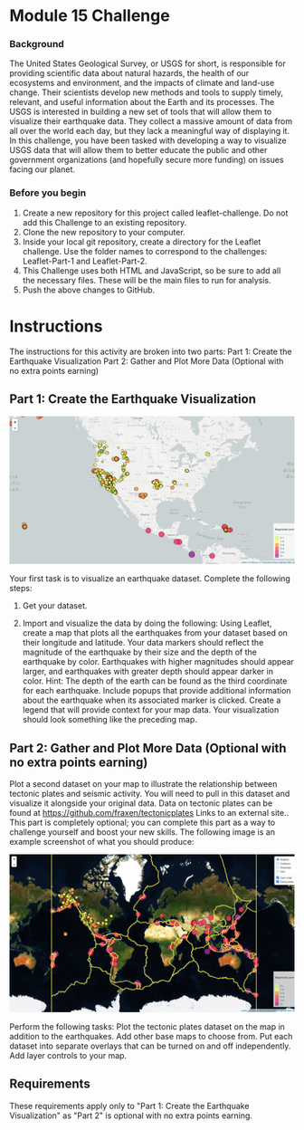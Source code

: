# Module 15 Challenge

### Background
The United States Geological Survey, or USGS for short, is responsible for providing scientific data about natural hazards, the health of our ecosystems and environment, and the impacts of climate and land-use change. Their scientists develop new methods and tools to supply timely, relevant, and useful information about the Earth and its processes.
The USGS is interested in building a new set of tools that will allow them to visualize their earthquake data. They collect a massive amount of data from all over the world each day, but they lack a meaningful way of displaying it. In this challenge, you have been tasked with developing a way to visualize USGS data that will allow them to better educate the public and other government organizations (and hopefully secure more funding) on issues facing our planet.

### Before you begin
1. Create a new repository for this project called leaflet-challenge. Do not add this Challenge to an existing repository.
2. Clone the new repository to your computer.
3. Inside your local git repository, create a directory for the Leaflet challenge. Use the folder names to correspond to the challenges: Leaflet-Part-1 and Leaflet-Part-2.
4. This Challenge uses both HTML and JavaScript, so be sure to add all the necessary files. These will be the main files to run for analysis.
5. Push the above changes to GitHub.


# Instructions
The instructions for this activity are broken into two parts:
Part 1: Create the Earthquake Visualization
Part 2: Gather and Plot More Data (Optional with no extra points earning)

## Part 1: Create the Earthquake Visualization
![Step-1](Images/Leaflet_Step_1.png)

Your first task is to visualize an earthquake dataset. Complete the following steps:
1. Get your dataset.

2. Import and visualize the data by doing the following:
Using Leaflet, create a map that plots all the earthquakes from your dataset based on their longitude and latitude.
Your data markers should reflect the magnitude of the earthquake by their size and the depth of the earthquake by color. Earthquakes with higher magnitudes should appear larger, and earthquakes with greater depth should appear darker in color.
Hint: The depth of the earth can be found as the third coordinate for each earthquake.
Include popups that provide additional information about the earthquake when its associated marker is clicked.
Create a legend that will provide context for your map data.
Your visualization should look something like the preceding map.


## Part 2: Gather and Plot More Data (Optional with no extra points earning)

Plot a second dataset on your map to illustrate the relationship between tectonic plates and seismic activity. You will need to pull in this dataset and visualize it alongside your original data. Data on tectonic plates can be found at https://github.com/fraxen/tectonicplates Links to an external site..
This part is completely optional; you can complete this part as a way to challenge yourself and boost your new skills.
The following image is an example screenshot of what you should produce:

![Step-2](Images/Leaflet_Step_2.png)

Perform the following tasks:
Plot the tectonic plates dataset on the map in addition to the earthquakes.
Add other base maps to choose from.
Put each dataset into separate overlays that can be turned on and off independently.
Add layer controls to your map.


## Requirements

These requirements apply only to "Part 1: Create the Earthquake Visualization" as "Part 2" is optional with no extra points earning.
